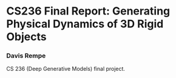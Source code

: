 # CS236 Final Report: Generating Physical Dynamics of 3D Rigid Objects
### Davis Rempe
CS 236 (Deep Generative Models) final project.
